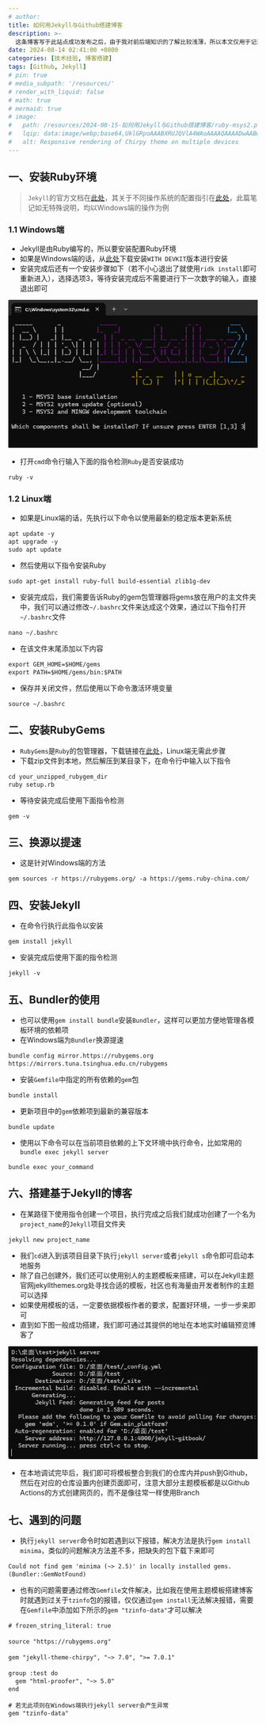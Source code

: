 ```yaml
---
# author:
title: 如何用Jekyll与Github搭建博客
description: >-
  这条博客写于此站点成功发布之后，由于我对前后端知识的了解比较浅薄，所以本文仅用于记录下自己作为非开发者搭建Jekyll基础环境的过程以及遇到的一些小问题
date: 2024-08-14 02:41:00 +0800
categories: [技术经验, 博客搭建]
tags: [Github, Jekyll]
# pin: true
# media_subpath: '/resources/'
# render_with_liquid: false
# math: true
# mermaid: true
# image:
#   path: /resources/2024-08-15-如何用Jekyll与Github搭建博客/ruby-msys2.png
#   lqip: data:image/webp;base64,UklGRpoAAABXRUJQVlA4WAoAAAAQAAAADwAABwAAQUxQSDIAAAARL0AmbZurmr57yyIiqE8oiG0bejIYEQTgqiDA9vqnsUSI6H+oAERp2HZ65qP/VIAWAFZQOCBCAAAA8AEAnQEqEAAIAAVAfCWkAALp8sF8rgRgAP7o9FDvMCkMde9PK7euH5M1m6VWoDXf2FkP3BqV0ZYbO6NA/VFIAAAA
#   alt: Responsive rendering of Chirpy theme on multiple devices
---
```


## 一、安装Ruby环境
>`Jekyll`的官方文档在[此处](https://jekyllcn.com)，其关于不同操作系统的配置指引在[此处](https://jekyllrb.com/docs/installation/)，此篇笔记如无特殊说明，均以Windows端的操作为例

### 1.1 Windows端
- Jekyll是由Ruby编写的，所以要安装配置Ruby环境
- 如果是Windows端的话，从[此处](https://rubyinstaller.org/downloads/)下载安装`WITH DEVKIT`版本进行安装
- 安装完成后还有一个安装步骤如下（若不小心退出了就使用`ridk install`即可重新进入），选择选项3，等待安装完成后不需要进行下一次数字的输入，直接退出即可

![ruby-msys2.png](/resources/2024-08-14-如何用Jekyll与Github搭建博客/ruby-msys2.png)

- 打开`cmd`命令行输入下面的指令检测`Ruby`是否安装成功

```
ruby -v
```

### 1.2 Linux端
- 如果是Linux端的话，先执行以下命令以使用最新的稳定版本更新系统

```
apt update -y  
apt upgrade -y
sudo apt update
```

- 然后使用以下指令安装Ruby

```
sudo apt-get install ruby-full build-essential zlib1g-dev
```

- 安装完成后，我们需要告诉Ruby的gem包管理器将gems放在用户的主文件夹中，我们可以通过修改`~/.bashrc`文件来达成这个效果，通过以下指令打开`~/.bashrc`文件

```
nano ~/.bashrc
```

- 在该文件末尾添加以下内容

```
export GEM_HOME=$HOME/gems
export PATH=$HOME/gems/bin:$PATH
```

- 保存并关闭文件，然后使用以下命令激活环境变量

```
source ~/.bashrc
```

## 二、安装RubyGems
- `RubyGems`是`Ruby`的包管理器，下载链接在[此处](https://rubygems.org/pages/download)，Linux端无需此步骤
- 下载zip文件到本地，然后解压到某目录下，在命令行中输入以下指令

```
cd your_unzipped_rubygem_dir
ruby setup.rb
```

- 等待安装完成后使用下面指令检测

```
gem -v
```

## 三、换源以提速
- 这是针对Windows端的方法

```
gem sources -r https://rubygems.org/ -a https://gems.ruby-china.com/
```

## 四、安装Jekyll
- 在命令行执行此指令以安装

```
gem install jekyll
```

- 安装完成后使用下面的指令检测

```
jekyll -v
```

## 五、Bundler的使用
- 也可以使用`gem install bundle`安装`Bundler`，这样可以更加方便地管理各模板环境的依赖项
- 在Windows端为`Bundler`换源提速

```
bundle config mirror.https://rubygems.org https://mirrors.tuna.tsinghua.edu.cn/rubygems
```

- 安装`Gemfile`中指定的所有依赖的`gem`包

```
bundle install
```

- 更新项目中的`gem`依赖项到最新的兼容版本

```
bundle update
```

- 使用以下命令可以在当前项目依赖的上下文环境中执行命令，比如常用的`bundle exec jekyll server`

```
bundle exec your_command
```

## 六、搭建基于Jekyll的博客
- 在某路径下使用指令创建一个项目，执行完成之后我们就成功创建了一个名为`project_name`的`Jekyll`项目文件夹

```
jekyll new project_name
```

- 我们`cd`进入到该项目目录下执行`jekyll server`或者`jekyll s`命令即可启动本地服务
- 除了自己创建外，我们还可以使用别人的主题模板来搭建，可以在Jekyll主题官网jekyllthemes.org处寻找合适的模板，社区也有海量由开发者制作的主题可以选择
- 如果使用模板的话，一定要依据模板作者的要求，配置好环境，一步一步来即可
- 直到如下图一般成功搭建，我们即可通过其提供的地址在本地实时编辑预览博客了

![jekyll-server运行成功.png](/resources/2024-08-14-如何用Jekyll与Github搭建博客/jekyll-server运行成功.png)

- 在本地调试完毕后，我们即可将模板整合到我们的仓库内并push到Github，然后在对应的仓库设置内创建页面即可，注意大部分主题模板都是以Github Actions的方式创建网页的，而不是像往常一样使用Branch

## 七、遇到的问题
- 执行`jekyll server`命令时如若遇到以下报错，解决方法是执行`gem install minima`，类似的问题解决方法差不多，把缺失的包下载下来即可

```
Could not find gem 'minima (~> 2.5)' in locally installed gems. (Bundler::GemNotFound)
```

- 也有的问题需要通过修改`Gemfile`文件解决，比如我在使用主题模板搭建博客时就遇到过关于`tzinfo`包的报错，仅仅通过`gem install`无法解决报错，需要在`Gemfile`中添加如下所示的`gem "tzinfo-data"`才可以解决

```
# frozen_string_literal: true

source "https://rubygems.org"

gem "jekyll-theme-chirpy", "~> 7.0", ">= 7.0.1"

group :test do
  gem "html-proofer", "~> 5.0"
end

# 若无此项则在Windows端执行jekyll server会产生异常
gem "tzinfo-data"
```